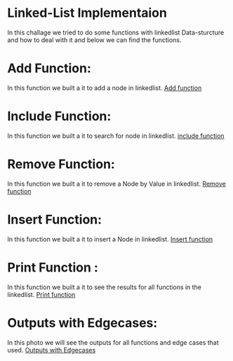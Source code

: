 # Linked-List Implementaion
In this challage we tried to do some functions with linkedlist Data-sturcture and how to deal with it and below we can find the functions.

# Add Function:
In this function we built a it to add a node in linkedlist.
[Add function](https://github.com/OmarAmjad310/challenges-and-dataStructure/blob/Linked-List-Implementation/Data%20Sturctures/LinkedList/Images/addFunction.png)

# Include Function:
In this function we built a it to search for node in linkedlist.
[include function](https://github.com/OmarAmjad310/challenges-and-dataStructure/blob/Linked-List-Implementation/Data%20Sturctures/LinkedList/Images/IncludeFunction.png)

# Remove Function:
In this function we built a it to remove a Node by Value in linkedlist.
[Remove function](https://github.com/OmarAmjad310/challenges-and-dataStructure/blob/Linked-List-Implementation/Data%20Sturctures/LinkedList/Images/RemoveFunction.png)

# Insert Function:
In this function we built a it to insert a Node in linkedlist.
[Insert function](https://github.com/OmarAmjad310/challenges-and-dataStructure/blob/Linked-List-Implementation/Data%20Sturctures/LinkedList/Images/InsertFunction%20.png)

# Print Function : 
In this function we built a it to see the results for all functions in the linkedlist.
[Print function](https://github.com/OmarAmjad310/challenges-and-dataStructure/blob/Linked-List-Implementation/Data%20Sturctures/LinkedList/Images/printFunction.png)


# Outputs with Edgecases:
In this photo we will see the outputs for all functions and edge cases that used.
[Outputs with Edgecases](https://github.com/OmarAmjad310/challenges-and-dataStructure/blob/Linked-List-Implementation/Data%20Sturctures/LinkedList/Images/Outputs-With-Edgecases.png)
